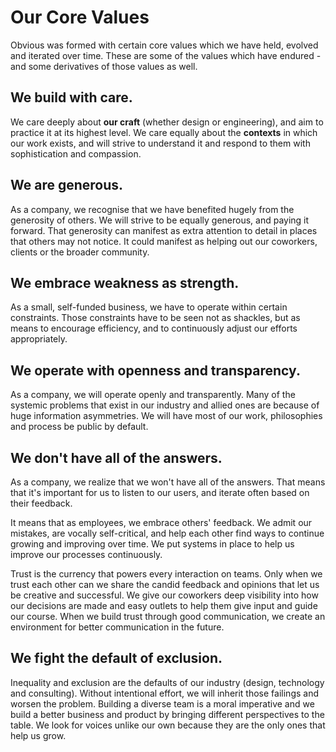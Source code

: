 # Our Core Values

Obvious was formed with certain core values which we have held, evolved and iterated over time. These are some of the values which have endured - and some derivatives of those values as well.

## We build with care.

We care deeply about **our craft** \(whether design or engineering\), and aim to practice it at its highest level. We care equally about the **contexts** in which our work exists, and will strive to understand it and respond to them with sophistication and compassion.

## We are generous.

As a company, we recognise that we have benefited hugely from the generosity of others. We will strive to be equally generous, and paying it forward. That generosity can manifest as extra attention to detail in places that others may not notice. It could manifest as helping out our coworkers, clients or the broader community.

## We embrace weakness as strength.

As a small, self-funded business, we have to operate within certain constraints. Those constraints have to be seen not as shackles, but as means to encourage efficiency, and to continuously adjust our efforts appropriately.

## We operate with openness and transparency.

As a company, we will operate openly and transparently. Many of the systemic problems that exist in our industry and allied ones are because of huge information asymmetries. We will have most of our work, philosophies and process be public by default.

## We don't have all of the answers.

As a company, we realize that we won't have all of the answers. That means that it's important for us to listen to our users, and iterate often based on their feedback.

It means that as employees, we embrace others' feedback. We admit our mistakes, are vocally self-critical, and help each other find ways to continue growing and improving over time. We put systems in place to help us improve our processes continuously.

Trust is the currency that powers every interaction on teams. Only when we trust each other can we share the candid feedback and opinions that let us be creative and successful. We give our coworkers deep visibility into how our decisions are made and easy outlets to help them give input and guide our course. When we build trust through good communication, we create an environment for better communication in the future.

## We fight the default of exclusion.

Inequality and exclusion are the defaults of our industry \(design, technology and consulting\). Without intentional effort, we will inherit those failings and worsen the problem. Building a diverse team is a moral imperative and we build a better business and product by bringing different perspectives to the table. We look for voices unlike our own because they are the only ones that help us grow.

